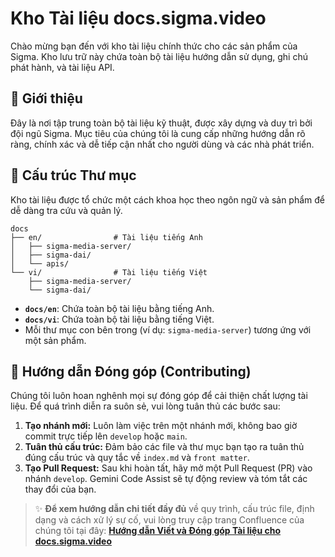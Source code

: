 # Kho Tài liệu docs.sigma.video

Chào mừng bạn đến với kho tài liệu chính thức cho các sản phẩm của Sigma. Kho lưu trữ này chứa toàn bộ tài liệu hướng dẫn sử dụng, ghi chú phát hành, và tài liệu API.

## 🚀 Giới thiệu

Đây là nơi tập trung toàn bộ tài liệu kỹ thuật, được xây dựng và duy trì bởi đội ngũ Sigma. Mục tiêu của chúng tôi là cung cấp những hướng dẫn rõ ràng, chính xác và dễ tiếp cận nhất cho người dùng và các nhà phát triển.

## 📂 Cấu trúc Thư mục

Kho tài liệu được tổ chức một cách khoa học theo ngôn ngữ và sản phẩm để dễ dàng tra cứu và quản lý.

```
docs
├── en/                # Tài liệu tiếng Anh
│   ├── sigma-media-server/
│   ├── sigma-dai/
│   └── apis/
└── vi/                # Tài liệu tiếng Việt
    ├── sigma-media-server/
    └── sigma-dai/
```

-   **`docs/en`**: Chứa toàn bộ tài liệu bằng tiếng Anh.
-   **`docs/vi`**: Chứa toàn bộ tài liệu bằng tiếng Việt.
-   Mỗi thư mục con bên trong (ví dụ: `sigma-media-server`) tương ứng với một sản phẩm.

## 🤝 Hướng dẫn Đóng góp (Contributing)

Chúng tôi luôn hoan nghênh mọi sự đóng góp để cải thiện chất lượng tài liệu. Để quá trình diễn ra suôn sẻ, vui lòng tuân thủ các bước sau:

1.  **Tạo nhánh mới:** Luôn làm việc trên một nhánh mới, không bao giờ commit trực tiếp lên `develop` hoặc `main`.
2.  **Tuân thủ cấu trúc:** Đảm bảo các file và thư mục bạn tạo ra tuân thủ đúng cấu trúc và quy tắc về `index.md` và `front matter`.
3.  **Tạo Pull Request:** Sau khi hoàn tất, hãy mở một Pull Request (PR) vào nhánh `develop`. Gemini Code Assist sẽ tự động review và tóm tắt các thay đổi của bạn.

> ✨ **Để xem hướng dẫn chi tiết đầy đủ** về quy trình, cấu trúc file, định dạng và cách xử lý sự cố, vui lòng truy cập trang Confluence của chúng tôi tại đây:
> **[Hướng dẫn Viết và Đóng góp Tài liệu cho docs.sigma.video](https://thudojsc.atlassian.net/wiki/spaces/STT/pages/666206209)**
